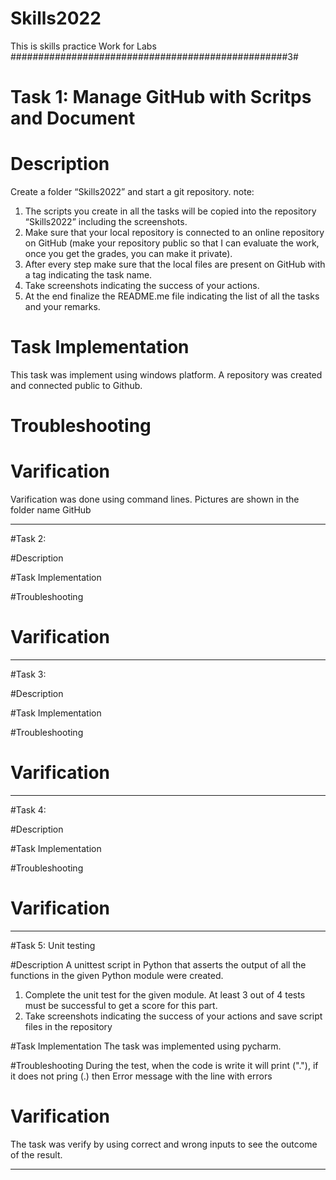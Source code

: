 # Skills2022
This is skills practice Work for Labs
##################################################3#
# Task 1: Manage GitHub with Scritps and Document
# Description
Create a folder “Skills2022” and start a git repository. 
note:
1. The scripts you create in all the tasks will be copied into the repository “Skills2022” including the screenshots.
2. Make sure that your local repository is connected to an online repository on GitHub (make your repository public so that I can evaluate the work, once you get the grades, you can make it private).
3. After every step make sure that the local files are present on GitHub with a tag indicating the task name.
4. Take screenshots indicating the success of your actions.
5. At the end finalize the README.me file indicating the list of all the tasks and your remarks.
# Task Implementation
This task was implement using windows platform. A repository was created and connected public to Github.

# Troubleshooting


# Varification 
Varification was done using command lines. Pictures are shown in the folder name GitHub
___________________________________________________________________________________________________________________________________________________________
#Task 2: 


#Description

#Task Implementation


#Troubleshooting

# Varification

__________________________________________________________________________________________________________________________________________________________
#Task 3: 


#Description

#Task Implementation


#Troubleshooting

# Varification

___________________________________________________________________________________________________________________________________________________
#Task 4: 


#Description

#Task Implementation


#Troubleshooting

# Varification
____________________________________________________________________________________________________________________________________________________________________
#Task 5: Unit testing

#Description
A unittest script in Python that asserts the output of all the functions in the given Python module were created.

1. Complete the unit test for the given module. At least 3 out of 4 tests must be successful to get a score for this part.
2. Take screenshots indicating the success of your actions and save script files in the repository

#Task Implementation
The task was implemented using pycharm. 

#Troubleshooting
During the test, when the code is write it will print ("."), if it does not pring (.) then Error message with the line with errors
# Varification
The task was verify by using correct and wrong inputs to see the outcome of the result.  
_____________________________________________________________________________________________________________________________________________________




